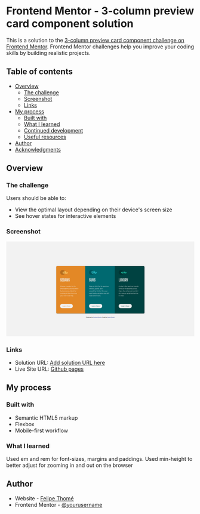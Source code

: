 # Frontend Mentor - 3-column preview card component solution

This is a solution to the [3-column preview card component challenge on Frontend Mentor](https://www.frontendmentor.io/challenges/3column-preview-card-component-pH92eAR2-). Frontend Mentor challenges help you improve your coding skills by building realistic projects. 

## Table of contents

- [Overview](#overview)
  - [The challenge](#the-challenge)
  - [Screenshot](#screenshot)
  - [Links](#links)
- [My process](#my-process)
  - [Built with](#built-with)
  - [What I learned](#what-i-learned)
  - [Continued development](#continued-development)
  - [Useful resources](#useful-resources)
- [Author](#author)
- [Acknowledgments](#acknowledgments)


## Overview

### The challenge

Users should be able to:

- View the optimal layout depending on their device's screen size
- See hover states for interactive elements

### Screenshot

![](./images/Screenshot%202022-12-26%20at%2008-35-16%20Frontend%20Mentor%203-column%20preview%20card%20component.png)


### Links

- Solution URL: [Add solution URL here](https://your-solution-url.com)
- Live Site URL: [Github pages](https://felipetn1989.github.io/3-column-preview-card-component-main/)

## My process

### Built with

- Semantic HTML5 markup
- Flexbox
- Mobile-first workflow

### What I learned

Used em and rem for font-sizes, margins and paddings. Used min-height to better adjust for zooming in and out on the browser


## Author

- Website - [Felipe Thomé](https://github.com/felipetn1989)
- Frontend Mentor - [@yourusername](https://www.frontendmentor.io/profile/yourusername)



